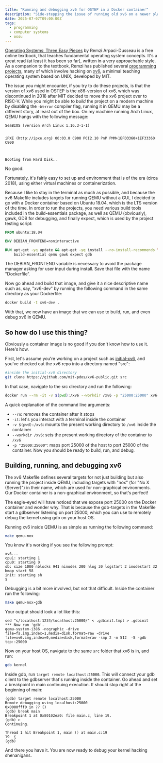 ```yaml
---
title: "Running and debugging xv6 for OSTEP in a Docker container"
description: "Side-stepping the issue of running old xv6 on a newer platform, by running it on an older platform instead."
date: 2025-07-07T09:00:00Z
tags:
  - programming
  - computer systems
  - ossu
---
```

[Operating Systems: Three Easy Pieces](https://pages.cs.wisc.edu/~remzi/OSTEP/) by Remzi Arpaci-Dusseau is a free online textbook, that teaches fundamental operating system concepts. It's a great read (at least it has been so far), written in a very approachable style. As a companion to the textbook, Remzi has published several [programming projects](https://github.com/remzi-arpacidusseau/ostep-projects), many of which involve hacking on [xv6](https://pdos.csail.mit.edu/6.828/2012/xv6.html), a minimal teaching operating system based on UNIX, developed by MIT.

The issue you might encounter, if you try to do these projects, is that the version of xv6 used in OSTEP is the x86-version of xv6, which was discontinued in 2018 after MIT decided to move the xv6 project over to RISC-V. While you might be able to *build* the project on a modern machine by disabling the `-Werror` compiler flag, running it in QEMU may be a different story, at least out of the box. On my machine running Arch Linux, QEMU hangs with the following message:

```
SeaBIOS (version Arch Linux 1.16.3-1-1)


iPXE (http://ipxe.org) 00:03.0 C900 PCI2.10 PnP PMM+1EFD3360+1EF33360 C900
                                                                               


Booting from Hard Disk..
```

No good.

Fortunately, it's fairly easy to set up and environment that is of the era (circa 2018), using either virtual machines or containerization.

Because I like to stay in the terminal as much as possible, and because the xv6 Makefile includes targets for running QEMU without a GUI, I decided to go with a Docker container based on Ubuntu 18.04, which is the LTS version of the time. In order to run the projects, you need various build tools included in the build-essentials package, as well as QEMU (obviously), gawk,  GDB for debugging, and finally expect, which is used by the project testing script:
```Dockerfile
FROM ubuntu:18.04

ENV DEBIAN_FRONTEND=noninteractive

RUN apt-get -yq update && apt-get -yq install --no-install-recommends \ 
    build-essential qemu gawk expect gdb
```
The DEBIAN_FRONTEND variable is necessary to avoid the package manager asking for user input during install. Save that file with the name "Dockerfile".

Now go ahead and build that image, and give it a nice descriptive name such as, say, "xv6-dev" by running the following command in the same directory as your Dockerfile:
```sh
docker build -t xv6-dev .
```
With that, we now have an image that we can use to build, run, and even debug xv6 in QEMU.

## So how do I use this thing?
Obviously a container image is no good if you don't know how to use it. Here's how.

First, let's assume you're working on a project such as [initial-xv6](https://github.com/remzi-arpacidusseau/ostep-projects/tree/master/initial-xv6), and you've checked out the xv6 repo into a directory named "src":
```sh
#inside the initial-xv6 directory
git clone https://github.com/mit-pdos/xv6-public.git src
```

In that case, navigate to the src directory and run the following:
```sh
docker run --rm -it -v $(pwd):/xv6 --workdir /xv6 -p "25000:25000" xv6-dev /bin/bash
```
A quick explanation of the command line arguments:
- `--rm`: removes the container after it stops
- `-it`: let's you interact with a terminal inside the container
- `-v $(pwd):/xv6`: mounts the present working directory to `/xv6` inside the container
- `--workdir /xv6`: sets the present working directory of the container to `/xv6`
- `-p "25000:25000"`: maps port 25000 of the host to port 25000 of the container.
Now you should be ready to build, run, and debug.

## Building, running, and debugging xv6
The xv6 Makefile defines several targets for not just building but also running the project inside QEMU, including targets with "nox" (for "No X (Server)") in their name, which are used for non-graphical environments. Our Docker container is a non-graphical environment, so that's perfect!

The eagle-eyed will have noticed that we expose port 25000 on the Docker container and wonder why. That is because the gdb-targets in the Makefile start a gdbserver listening on port 25000, which you can use to remotely debug the kernel using gdb on your host OS.

Running xv6 inside QEMU is as simple as running the following command:
```sh
make qemu-nox
```
You know it's working if you see the following prompt:
```
xv6...
cpu1: starting 1
cpu0: starting 0
sb: size 1000 nblocks 941 ninodes 200 nlog 30 logstart 2 inodestart 32 bmap start 58
init: starting sh
$ 
```

Debugging is a bit more involved, but not that difficult.
Inside the container run the following:
```sh
make qemu-nox-gdb
```
Your output should look a lot like this:
```
sed "s/localhost:1234/localhost:25000/" < .gdbinit.tmpl > .gdbinit
*** Now run 'gdb'.
qemu-system-i386 -nographic -drive file=fs.img,index=1,media=disk,format=raw -drive file=xv6.img,index=0,media=disk,format=raw -smp 2 -m 512  -S -gdb tcp::25000
```
Now on your host OS, navigate to the same `src` folder that xv6 is in, and run:
```sh
gdb kernel
```
Inside gdb, run `target remote localhost:25000`. This will connect your gdb client to the gdbserver that's running inside the container. Go ahead and set a breakpoint in main continuing execution. It should stop right at the beginning of main:
```
(gdb) target remote localhost:25000
Remote debugging using localhost:25000
0x0000fff0 in ?? ()
(gdb) break main
Breakpoint 1 at 0x80102ea0: file main.c, line 19.
(gdb) c
Continuing.

Thread 1 hit Breakpoint 1, main () at main.c:19
19	{
(gdb) 
```
And there you have it. You are now ready to debug your kernel hacking shenanigans.
